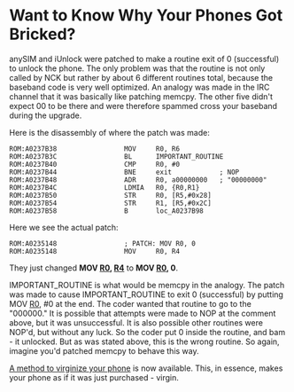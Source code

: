 # Want to Know Why Your Phones Got Bricked? #

anySIM and iUnlock were patched to make a routine exit of 0 (successful) to unlock the phone. The only problem was that the routine is not only called by NCK but rather by about 6 different routines total, because the baseband code is very well optimized. An analogy was made in the IRC channel that it was basically like patching memcpy. The other five didn't expect 00 to be there and were therefore spammed cross your baseband during the upgrade.

Here is the disassembly of where the patch was made:

```
ROM:A0237B38                 MOV     R0, R6
ROM:A0237B3C                 BL      IMPORTANT_ROUTINE
ROM:A0237B40                 CMP     R0, #0
ROM:A0237B44                 BNE     exit            ; NOP
ROM:A0237B48                 ADR     R0, a00000000   ; "00000000"
ROM:A0237B4C                 LDMIA   R0, {R0,R1}
ROM:A0237B50                 STR     R0, [R5,#0x28]
ROM:A0237B54                 STR     R1, [R5,#0x2C]
ROM:A0237B58                 B       loc_A0237B98
```

Here we see the actual patch:

```
ROM:A0235148                 ; PATCH: MOV R0, 0
ROM:A0235148                 MOV     R0, R4
```

They just changed **MOV [R0](https://code.google.com/p/iphoneelite/source/detail?r=0), [R4](https://code.google.com/p/iphoneelite/source/detail?r=4)** to **MOV [R0](https://code.google.com/p/iphoneelite/source/detail?r=0), 0**.

IMPORTANT\_ROUTINE is what would be memcpy in the analogy. The patch was made to cause IMPORTANT\_ROUTINE to exit 0 (successful) by putting MOV [R0](https://code.google.com/p/iphoneelite/source/detail?r=0), #0 at the end. The coder wanted that routine to go to the "000000." It is possible that attempts were made to NOP at the comment above, but it was unsuccessful. It is also possible other routines were NOP'd, but without any luck. So the coder put 0 inside the routine, and bam - it unlocked. But as was stated above, this is the wrong routine. So again, imagine you'd patched memcpy to behave this way.

[A method to virginize your phone](RevirginizingTool.md) is now available. This, in essence, makes your phone as if it was just purchased - virgin.